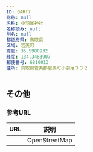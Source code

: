```yaml
---
ID: QAHf7
総称: null
名称: 小羽尾神社
名称読み: null
別名: null
都道府県: 鳥取県
区域: 岩美町
緯度: 35.5980932
経度: 134.3483907
郵便番号: 6810013
住所: 鳥取県岩美郡岩美町小羽尾３３２
---
```


## その他

### 参考URL

| URL | 説明          |
| --- | ------------- |
|     | OpenStreetMap |

